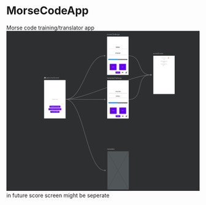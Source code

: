 # MorseCodeApp
Morse code training/translator app
![](app1.png)
in future score screen might be seperate 
